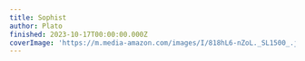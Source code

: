 ```yaml
---
title: Sophist
author: Plato
finished: 2023-10-17T00:00:00.000Z
coverImage: 'https://m.media-amazon.com/images/I/818hL6-nZoL._SL1500_.jpg'
---
```


